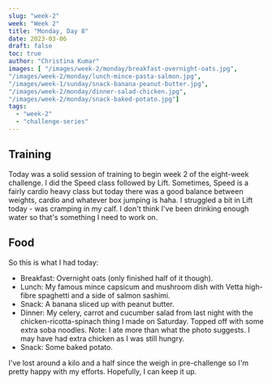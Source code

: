 ```yaml
---
slug: "week-2"
week: "Week 2"
title: "Monday, Day 8"
date: 2023-03-06
draft: false
toc: true
author: "Christina Kumar"
images: [ "/images/week-2/monday/breakfast-overnight-oats.jpg",
"/images/week-2/monday/lunch-mince-pasta-salmon.jpg",
"/images/week-1/sunday/snack-banana-peanut-butter.jpg",
"/images/week-2/monday/dinner-salad-chicken.jpg",
"/images/week-2/monday/snack-baked-potato.jpg"]
tags:
  - "week-2"
  - "challenge-series"
---
```


## Training

Today was a solid session of training to begin week 2 of the eight-week challenge. I did the Speed class followed by Lift. Sometimes, Speed is a fairly cardio heavy class but today there was a good balance between weights, cardio and whatever box jumping is haha. I struggled a bit in Lift today - was cramping in my calf. I don't think I've been drinking enough water so that's something I need to work on.

## Food

So this is what I had today:

- Breakfast: Overnight oats (only finished half of it though).
- Lunch: My famous mince capsicum and mushroom dish with Vetta high-fibre spaghetti and a side of salmon sashimi.
- Snack: A banana sliced up with peanut butter.
- Dinner: My celery, carrot and cucumber salad from last night with the chicken-ricotta-spinach thing I made on Saturday. Topped off with some extra soba noodles. Note: I ate more than what the photo suggests. I may have had extra chicken as I was still hungry.
- Snack: Some baked potato. 

I've lost around a kilo and a half since the weigh in pre-challenge so I'm pretty happy with my efforts. Hopefully, I can keep it up. 
